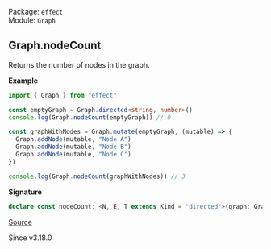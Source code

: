 Package: `effect`<br />
Module: `Graph`<br />

## Graph.nodeCount

Returns the number of nodes in the graph.

**Example**

```ts
import { Graph } from "effect"

const emptyGraph = Graph.directed<string, number>()
console.log(Graph.nodeCount(emptyGraph)) // 0

const graphWithNodes = Graph.mutate(emptyGraph, (mutable) => {
  Graph.addNode(mutable, "Node A")
  Graph.addNode(mutable, "Node B")
  Graph.addNode(mutable, "Node C")
})

console.log(Graph.nodeCount(graphWithNodes)) // 3
```

**Signature**

```ts
declare const nodeCount: <N, E, T extends Kind = "directed">(graph: Graph<N, E, T> | MutableGraph<N, E, T>) => number
```

[Source](https://github.com/Effect-TS/effect/tree/main/packages/effect/src/Graph.ts#L549)

Since v3.18.0